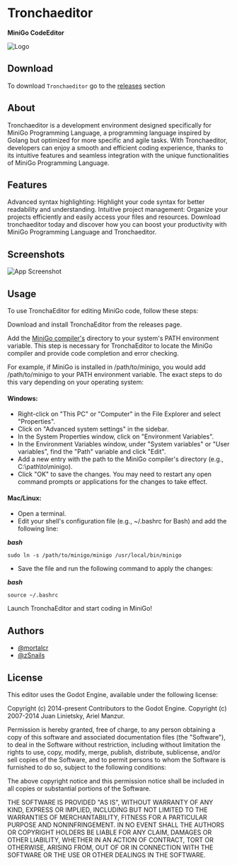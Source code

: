 
# Tronchaeditor

**MiniGo CodeEditor**


![Logo](https://i.ibb.co/kHr5kJf/Tronchaeditor-Logo-1.png")


## Download

To download `Tronchaeditor` go to the [releases](https://github.com/mortalcr/Tronchaeditor/releases) section

## About

Tronchaeditor is a development environment designed specifically for MiniGo Programming Language, a programming language inspired by Golang but optimized for more specific and agile tasks. With Tronchaeditor, developers can enjoy a smooth and efficient coding experience, thanks to its intuitive features and seamless integration with the unique functionalities of MiniGo Programming Language.

## Features

Advanced syntax highlighting: Highlight your code syntax for better readability and understanding.
Intuitive project management: Organize your projects efficiently and easily access your files and resources.
Download tronchaeditor today and discover how you can boost your productivity with MiniGo Programming Language and Tronchaeditor.

## Screenshots

![App Screenshot](https://i.ibb.co/f0d5cbj/ss-Troncha-Editor.jpg)


## Usage

To use TronchaEditor for editing MiniGo code, follow these steps:

Download and install TronchaEditor from the releases page.

Add the [MiniGo compiler's](https://github.com/zSnails/minigo) directory to your system's PATH environment variable. This step is necessary for TronchaEditor to locate the MiniGo compiler and provide code completion and error checking.

For example, if MiniGo is installed in /path/to/minigo, you would add /path/to/minigo to your PATH environment variable. The exact steps to do this vary depending on your operating system:

#### Windows:

* Right-click on "This PC" or "Computer" in the File Explorer and select "Properties".
* Click on "Advanced system settings" in the sidebar.
* In the System Properties window, click on "Environment Variables".
* In the Environment Variables window, under "System variables" or "User variables", find the "Path" variable and click "Edit".
* Add a new entry with the path to the MiniGo compiler's directory (e.g., C:\path\to\minigo).
* Click "OK" to save the changes.
You may need to restart any open command prompts or applications for the changes to take effect.

#### Mac/Linux:

* Open a terminal.
* Edit your shell's configuration file (e.g., ~/.bashrc for Bash) and add the following line:

***bash***

    sudo ln -s /path/to/minigo/minigo /usr/local/bin/minigo

*   Save the file and run the following command to apply the changes:
  
  ***bash***

    source ~/.bashrc

Launch TronchaEditor and start coding in MiniGo!
## Authors

- [@mortalcr](https://www.github.com/mortalcr)
- [@zSnails](https://www.github.com/zSnails)


## License

This editor uses the Godot Engine, available under the following license:

Copyright (c) 2014-present Contributors to the Godot Engine. Copyright (c) 2007-2014 Juan Linietsky, Ariel Manzur.

Permission is hereby granted, free of charge, to any person obtaining a copy
of this software and associated documentation files (the "Software"), to deal
in the Software without restriction, including without limitation the rights
to use, copy, modify, merge, publish, distribute, sublicense, and/or sell
copies of the Software, and to permit persons to whom the Software is
furnished to do so, subject to the following conditions:

The above copyright notice and this permission notice shall be included in all
copies or substantial portions of the Software.

THE SOFTWARE IS PROVIDED "AS IS", WITHOUT WARRANTY OF ANY KIND, EXPRESS OR
IMPLIED, INCLUDING BUT NOT LIMITED TO THE WARRANTIES OF MERCHANTABILITY,
FITNESS FOR A PARTICULAR PURPOSE AND NONINFRINGEMENT. IN NO EVENT SHALL THE
AUTHORS OR COPYRIGHT HOLDERS BE LIABLE FOR ANY CLAIM, DAMAGES OR OTHER
LIABILITY, WHETHER IN AN ACTION OF CONTRACT, TORT OR OTHERWISE, ARISING FROM,
OUT OF OR IN CONNECTION WITH THE SOFTWARE OR THE USE OR OTHER DEALINGS IN THE
SOFTWARE.
